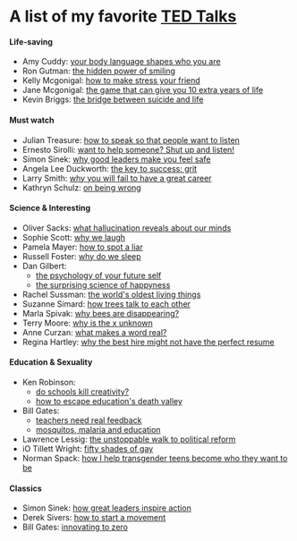 A list of my favorite [TED Talks](https://www.ted.com/)
===

#### Life-saving
* Amy Cuddy: [your body language shapes who you are](https://www.ted.com/talks/amy_cuddy_your_body_language_shapes_who_you_are)
* Ron Gutman: [the hidden power of smiling](https://www.ted.com/talks/ron_gutman_the_hidden_power_of_smiling)
* Kelly Mcgonigal: [how to make stress your friend](https://www.ted.com/talks/kelly_mcgonigal_how_to_make_stress_your_friend)
* Jane Mcgonigal: [the game that can give you 10 extra years of life](https://www.ted.com/talks/jane_mcgonigal_the_game_that_can_give_you_10_extra_years_of_life)
* Kevin Briggs: [the bridge between suicide and life](https://www.ted.com/talks/kevin_briggs_the_bridge_between_suicide_and_life)

#### Must watch
* Julian Treasure: [how to speak so that people want to listen](https://www.ted.com/talks/julian_treasure_how_to_speak_so_that_people_want_to_listen)
* Ernesto Sirolli: [want to help someone? Shut up and listen!](https://www.ted.com/talks/ernesto_sirolli_want_to_help_someone_shut_up_and_listen)
* Simon Sinek: [why good leaders make you feel safe](https://www.ted.com/talks/simon_sinek_why_good_leaders_make_you_feel_safe)
* Angela Lee Duckworth: [the key to success: grit](https://www.ted.com/talks/angela_lee_duckworth_the_key_to_success_grit)
* Larry Smith: [why you will fail to have a great career](https://www.ted.com/talks/larry_smith_why_you_will_fail_to_have_a_great_career)
* Kathryn Schulz: [on being wrong](https://www.ted.com/talks/kathryn_schulz_on_being_wrong)

#### Science & Interesting

* Oliver Sacks: [what hallucination reveals about our minds](https://www.ted.com/talks/oliver_sacks_what_hallucination_reveals_about_our_minds)
* Sophie Scott: [why we laugh](https://www.ted.com/talks/sophie_scott_why_we_laugh)
* Pamela Mayer: [how to spot a liar](https://www.ted.com/talks/pamela_meyer_how_to_spot_a_liar)
* Russell Foster: [why do we sleep](https://www.ted.com/talks/russell_foster_why_do_we_sleep)
* Dan Gilbert:
  * [the psychology of your future self](https://www.ted.com/talks/dan_gilbert_you_are_always_changing)
  * [the surprising science of happyness](https://www.ted.com/talks/dan_gilbert_asks_why_are_we_happy)
* Rachel Sussman: [the world's oldest living things](https://www.ted.com/talks/rachel_sussman_the_world_s_oldest_living_things)
* Suzanne Simard: [how trees talk to each other](https://www.ted.com/talks/suzanne_simard_how_trees_talk_to_each_other)
* Marla Spivak: [why bees are disappearing?](https://www.ted.com/talks/marla_spivak_why_bees_are_disappearing)
* Terry Moore: [why is the x unknown](https://www.ted.com/talks/terry_moore_why_is_x_the_unknown)
* Anne Curzan: [what makes a word real?](https://www.ted.com/talks/anne_curzan_what_makes_a_word_real)
* Regina Hartley: [why the best hire might not have the perfect resume](https://www.ted.com/talks/regina_hartley_why_the_best_hire_might_not_have_the_perfect_resume)


#### Education & Sexuality

* Ken Robinson:
  * [do schools kill creativity?](https://www.ted.com/talks/ken_robinson_says_schools_kill_creativity)
  * [how to escape education's death valley](https://www.ted.com/talks/ken_robinson_how_to_escape_education_s_death_valley)
* Bill Gates:
  * [teachers need real feedback](https://www.ted.com/talks/bill_gates_teachers_need_real_feedback)
  * [mosquitos, malaria and education](https://www.ted.com/talks/bill_gates_unplugged)
* Lawrence Lessig: [the unstoppable walk to political reform](https://www.ted.com/talks/lawrence_lessig_the_unstoppable_walk_to_political_reform)
* iO Tillett Wright: [fifty shades of gay](https://www.ted.com/talks/io_tillett_wright_fifty_shades_of_gay)
* Norman Spack: [how I help transgender teens become who they want to be](https://www.ted.com/talks/norman_spack_how_i_help_transgender_teens_become_who_they_want_to_be)


#### Classics

* Simon Sinek: [how great leaders inspire action](https://www.ted.com/talks/simon_sinek_how_great_leaders_inspire_action)
* Derek Sivers: [how to start a movement](https://www.ted.com/talks/derek_sivers_how_to_start_a_movement)
* Bill Gates: [innovating to zero](https://www.ted.com/talks/bill_gates)

